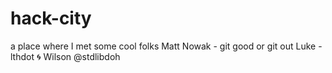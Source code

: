 # hack-city

a place where I met some cool folks 
Matt Nowak - git good or git out
Luke - lthdot 
🌀
Wilson @stdlibdoh
